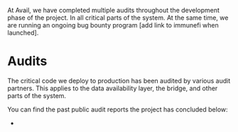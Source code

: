 At Avail, we have completed multiple audits throughout the development phase of the project. In all critical parts of the system. At the same time, we are running an ongoing bug bounty program [add link to immunefi when launched]. 

# Audits
The critical code we deploy to production has been audited by various audit partners. This applies to the data availability layer, the bridge, and other parts of the system. 

You can find the past public audit reports the project has concluded below:

- 

